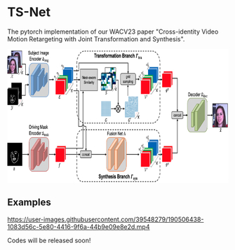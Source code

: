 TS-Net
====

The pytorch implementation of our WACV23 paper "Cross-identity Video Motion Retargeting with Joint Transformation and Synthesis".

<div align=center><img src="architecture.png" width="787px" height="306px"/></div>

Examples
----

https://user-images.githubusercontent.com/39548279/190506438-1083d56c-5e80-4416-9f6a-44b9e09e8e2d.mp4


Codes will be released soon!
